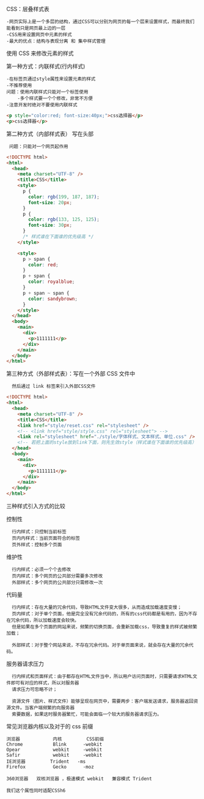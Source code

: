 CSS：层叠样式表

    -网页实际上是一个多层的结构，通过CSS可以分别为网页的每一个层来设置样式，而最终我们能看到只是网页最上边的一层
    -CSS用来设置网页中元素的样式
    -最大的优点：结构与表现分离 和 集中样式管理

使用 CSS 来修改元素的样式

第一种方式：内联样式(行内样式)

    -在标签页通过style属性来设置元素的样式
    -不推荐使用
    问题：使用内联样式只能对一个标签使用
        -多个样式要一个个修改，非常不方便
    -注意开发时绝对不要使用内联样式

```html
<p style="color:red; font-size:40px;">css选择器</p>
<p>css选择器</p>
```

第二种方式（内部样式表） 写在头部<head>

     问题：只能对一个网页起作用

```html
<!DOCTYPE html>
<html>
  <head>
    <meta charset="UTF-8" />
    <title>CSS</title>
    <style>
      p {
        color: rgb(199, 187, 187);
        font-size: 20px;
      }
      p {
        color: rgb(133, 125, 125);
        font-size: 30px;
      }
      /* 样式谁在下面谁的优先级高 */
    </style>

    <style>
      p > span {
        color: red;
      }
      p + span {
        color: royalblue;
      }
      p + span ~ span {
        color: sandybrown;
      }
    </style>
  </head>
  <body>
    <main>
      <div>
        <p>1111111</p>
      </div>
    </main>
  </body>
</html>
```

第三种方式（外部样式表）：写在一个外部 CSS 文件中

      然后通过 link 标签来引入外部CSS文件

```html
<!DOCTYPE html>
<html>
  <head>
    <meta charset="UTF-8" />
    <title>CSS</title>
    <link href="style/reset.css" rel="stylesheet" />
    <!-- <link href="style/style.css" rel="stylesheet"> -->
    <link rel="stylesheet" href="./style/字体样式、文本样式、单位.css" />
    <!-- 若把上面的style放到link下面，则先生效style（样式谁在下面谁的优先级高） -->
  </head>
  <body>
    <main>
      <div>
        <p>1111111</p>
      </div>
    </main>
  </body>
</html>
```

三种样式引入方式的比较

控制性

      行内样式：只控制当前标签
      页内内样式：当前页面符合的标签
      页外样式：控制多个页面

维护性

      行内样式：必须一个个去修改
      页内样式：多个网页的公共部分需要多次修改
      外部样式：多个网页的公共部分只需修改一次

代码量

      行内样式：存在大量的冗余代码，导致HTML文件变大很多，从而造成加载速度变慢；
      页内样式：对于单个页面，他是完全没有冗余代码的，所有的css代码都是有用的，因为不存在冗余代码，所以加载速度会较快。
      但是如果在多个页面的网站来说，频繁的切换页面，会重新加载css，导致重复的样式被频繁加载；

      外部样式：对于整个网站来说，不存在冗余代码。对于单页面来说，就会存在大量的冗余代码。

服务器请求压力

      行内样式和页面样式：由于都存在HTML文件当中，所以用户访问页面时，只需要请求HTML文件即可有对应的样式，所以对服务器
      请求压力可忽略不计；

      资源文件（图片、样式文件）能够呈现在网页中，需要两步：客户端发送请求，服务器返回资源文件。当客户端频繁的向服务器
      索要数据，如果这时服务器繁忙，可能会面临一个较大的服务器请求压力。

常见浏览器内核以及对于的 css 前缀

    浏览器            内核		  CSS前缀
    Chrome           Blink      -webkit
    Opear            webkit		-webkit
    Safir            webkit		-webkit
    IE浏览器         Trident	-ms
    Firefox          Gecko      -moz

    360浏览器   双核浏览器 ，极速模式 webkit   兼容模式 Trident

    我们这个属性同时适配CSSh6
